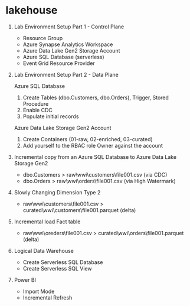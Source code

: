 # lakehouse

1. Lab Environment Setup Part 1 - Control Plane
    
    * Resource Group
    * Azure Synapse Analytics Workspace
    * Azure Data Lake Gen2 Storage Account
    * Azure SQL Database (serverless)
    * Event Grid Resource Provider

2. Lab Environment Setup Part 2 - Data Plane

    Azure SQL Database
    1. Create Tables (dbo.Customers, dbo.Orders), Trigger, Stored Procedure
    2. Enable CDC
    3. Populate initial records  

    Azure Data Lake Storage Gen2 Account
    1. Create Containers (01-raw, 02-enriched, 03-curated)
    2. Add yourself to the RBAC role Owner against the account
    
3. Incremental copy from an Azure SQL Database to Azure Data Lake Storage Gen2
    * dbo.Customers > raw\wwi\customers\file001.csv (via CDC)
    * dbo.Orders > raw\wwi\orders\file001.csv (via High Watermark)

4. Slowly Changing Dimension Type 2
    * raw\wwi\customers\file001.csv > curated\wwi\customers\file001.parquet (delta)

5. Incremental load Fact table
    * raw\wwi\oreders\file001.csv > curated\wwi\orders\file001.parquet (delta)

6. Logical Data Warehouse
    * Create Serverless SQL Database
    * Create Serverless SQL View

8. Power BI
    * Import Mode
    * Incremental Refresh